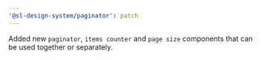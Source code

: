 ```yaml
---
'@sl-design-system/paginator': patch
---
```


Added new `paginator`, `items counter` and `page size` components that can be used together or separately.
